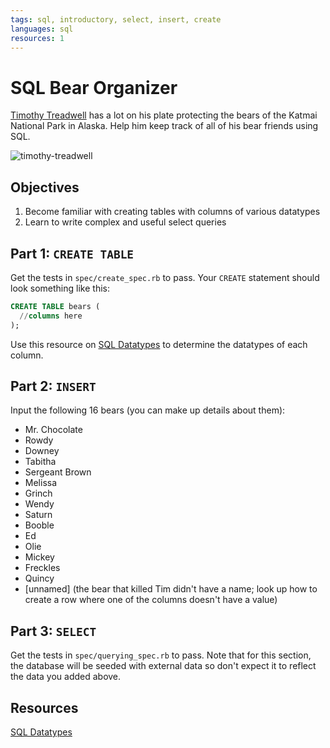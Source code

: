 ```yaml
---
tags: sql, introductory, select, insert, create
languages: sql
resources: 1
---
```


# SQL Bear Organizer

[Timothy Treadwell](http://en.wikipedia.org/wiki/Timothy_Treadwell) has a lot on his plate protecting the bears of the Katmai National Park in Alaska. Help him keep track of all of his bear friends using SQL.

![timothy-treadwell](http://www.amissingamerica.com/wp-content/uploads/2012/04/tim_treadwell_large.jpg)

## Objectives

1. Become familiar with creating tables with columns of various datatypes
2. Learn to write complex and useful select queries

## Part 1: `CREATE TABLE`

Get the tests in `spec/create_spec.rb` to pass. Your `CREATE` statement should look something like this:

```sql
CREATE TABLE bears (
  //columns here
);
```

Use this resource on [SQL Datatypes](http://www.w3schools.com/sql/sql_datatypes_general.asp) to determine the datatypes of each column.

## Part 2: `INSERT`

Input the following 16 bears (you can make up details about them):

* Mr. Chocolate 
* Rowdy 
* Downey 
* Tabitha 
* Sergeant Brown
* Melissa 
* Grinch
* Wendy
* Saturn
* Booble
* Ed 
* Olie 
* Mickey
* Freckles 
* Quincy 
* [unnamed] (the bear that killed Tim didn't have a name; look up how to create a row where one of the columns doesn't have a value)

## Part 3: `SELECT`

Get the tests in `spec/querying_spec.rb` to pass. Note that for this section, the database will be seeded with external data so don't expect it to reflect the data you added above.

## Resources

[SQL Datatypes](http://www.w3schools.com/sql/sql_datatypes_general.asp)